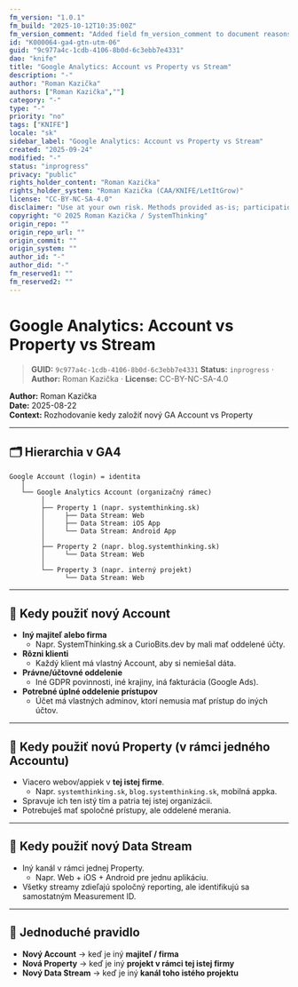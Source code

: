 ```yaml
---
fm_version: "1.0.1"
fm_build: "2025-10-12T10:35:00Z"
fm_version_comment: "Added field fm_version_comment to document reasons for FM updates"
id: "K000064-ga4-gtn-utm-06"
guid: "9c977a4c-1cdb-4106-8b0d-6c3ebb7e4331"
dao: "knife"
title: "Google Analytics: Account vs Property vs Stream"
description: "-"
author: "Roman Kazička"
authors: ["Roman Kazička",""]
category: "-"
type: "-"
priority: "no"
tags: ["KNIFE"]
locale: "sk"
sidebar_label: "Google Analytics: Account vs Property vs Stream"
created: "2025-09-24"
modified: "-"
status: "inprogress"
privacy: "public"
rights_holder_content: "Roman Kazička"
rights_holder_system: "Roman Kazička (CAA/KNIFE/LetItGrow)"
license: "CC-BY-NC-SA-4.0"
disclaimer: "Use at your own risk. Methods provided as-is; participation is voluntary and context-aware."
copyright: "© 2025 Roman Kazička / SystemThinking"
origin_repo: ""
origin_repo_url: ""
origin_commit: ""
origin_system: ""
author_id: "-"
author_did: "-"
fm_reserved1: ""
fm_reserved2: ""
---
```

# Google Analytics: Account vs Property vs Stream

<!-- fm-visible: start -->
> **GUID:** `9c977a4c-1cdb-4106-8b0d-6c3ebb7e4331`
> **Status:** `inprogress` · **Author:** Roman Kazička · **License:** CC-BY-NC-SA-4.0
<!-- fm-visible: end -->

**Author:** Roman Kazička  
**Date:** 2025-08-22  
**Context:** Rozhodovanie kedy založiť nový GA Account vs Property

---

## 🗂️ Hierarchia v GA4

```plaintext
Google Account (login) = identita
   │
   └── Google Analytics Account (organizačný rámec)
        │
        ├── Property 1 (napr. systemthinking.sk)
        │     ├── Data Stream: Web
        │     ├── Data Stream: iOS App
        │     └── Data Stream: Android App
        │
        ├── Property 2 (napr. blog.systemthinking.sk)
        │     └── Data Stream: Web
        │
        └── Property 3 (napr. interný projekt)
              └── Data Stream: Web
```

---

## 🔑 Kedy použiť **nový Account**

- **Iný majiteľ alebo firma**  
  - Napr. SystemThinking.sk a CurioBits.dev by mali mať oddelené účty.  
- **Rôzni klienti**  
  - Každý klient má vlastný Account, aby si nemiešal dáta.  
- **Právne/účtovné oddelenie**  
  - Iné GDPR povinnosti, iné krajiny, iná fakturácia (Google Ads).  
- **Potrebné úplné oddelenie prístupov**  
  - Účet má vlastných adminov, ktorí nemusia mať prístup do iných účtov.

---

## 🔑 Kedy použiť **novú Property** (v rámci jedného Accountu)

- Viacero webov/appiek v **tej istej firme**.  
  - Napr. `systemthinking.sk`, `blog.systemthinking.sk`, mobilná appka.  
- Spravuje ich ten istý tím a patria tej istej organizácii.  
- Potrebuješ mať spoločné prístupy, ale oddelené merania.  

---

## 🔑 Kedy použiť **nový Data Stream**

- Iný kanál v rámci jednej Property.  
  - Napr. Web + iOS + Android pre jednu aplikáciu.  
- Všetky streamy zdieľajú spoločný reporting, ale identifikujú sa samostatným Measurement ID.

---

## 🎯 Jednoduché pravidlo

- **Nový Account** → keď je iný **majiteľ / firma**  
- **Nová Property** → keď je iný **projekt v rámci tej istej firmy**  
- **Nový Data Stream** → keď je iný **kanál toho istého projektu**
